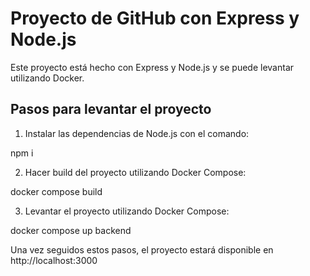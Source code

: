 # Proyecto de GitHub con Express y Node.js

Este proyecto está hecho con Express y Node.js y se puede levantar utilizando Docker.

## Pasos para levantar el proyecto

1. Instalar las dependencias de Node.js con el comando:

npm i

2. Hacer build del proyecto utilizando Docker Compose:

docker compose build

3. Levantar el proyecto utilizando Docker Compose:

docker compose up backend

Una vez seguidos estos pasos, el proyecto estará disponible en http://localhost:3000
